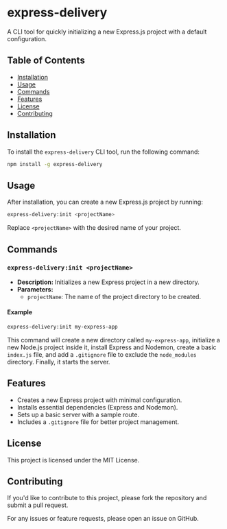 # express-delivery

A CLI tool for quickly initializing a new Express.js project with a default configuration.

## Table of Contents

- [Installation](#installation)
- [Usage](#usage)
- [Commands](#commands)
- [Features](#features)
- [License](#license)
- [Contributing](#contributing)

## Installation

To install the `express-delivery` CLI tool, run the following command:

```bash
npm install -g express-delivery
```

## Usage

After installation, you can create a new Express.js project by running:

```bash
express-delivery:init <projectName>
```

Replace `<projectName>` with the desired name of your project.

## Commands

### `express-delivery:init <projectName>`

- **Description:** Initializes a new Express project in a new directory.
- **Parameters:**
  - `projectName`: The name of the project directory to be created.

#### Example

```bash
express-delivery:init my-express-app
```

This command will create a new directory called `my-express-app`, initialize a new Node.js project inside it, install Express and Nodemon, create a basic `index.js` file, and add a `.gitignore` file to exclude the `node_modules` directory. Finally, it starts the server.

## Features

- Creates a new Express project with minimal configuration.
- Installs essential dependencies (Express and Nodemon).
- Sets up a basic server with a sample route.
- Includes a `.gitignore` file for better project management.

## License

This project is licensed under the MIT License.

## Contributing

If you'd like to contribute to this project, please fork the repository and submit a pull request.

For any issues or feature requests, please open an issue on GitHub.
